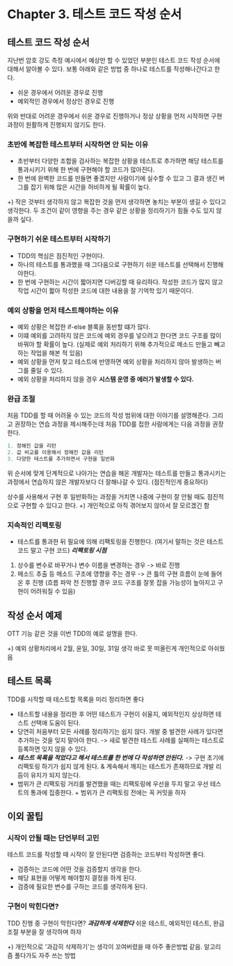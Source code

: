 # Chapter 3. 테스트 코드 작성 순서

## 테스트 코드 작성 순서

지난번 암호 강도 측정 예시에서 예상만 할 수 있었던 부분인 테스트 코드 작성 순서에 대해서 알아볼 수 있다.
보통 아래와 같은 방법 중 하나로 테스트를 작성해나간다고 한다.

- 쉬운 경우에서 어려운 경우로 진행
- 예외적인 경우에서 정상인 경우로 진행

위와 반대로 어려운 경우에서 쉬운 경우로 진행하거나 정상 상황을 먼저 시작하면 구현 과정이 원활하게 진행되지 않기도 한다.

### 초반에 복잡한 테스트부터 시작하면 안 되는 이유

- 초반부터 다양한 조합을 검사하는 복잡한 상황을 테스트로 추가하면 해당 테스트를 통과시키기 위해 한 번에 구현해야 할 코드가 많아진다.
- 한 번에 완벽한 코드를 만들면 좋겠지만 사람이기에 실수할 수 있고 그 결과 생긴 버그를 잡기 위해 많은 시간을 허비하게 될 확률이 높다.

+) 작은 것부터 생각하지 않고 복잡한 것을 먼저 생각하면 놓치는 부분이 생길 수 있다고 생각한다. 두 조건이 같이 영향을 주는 경우 같은 상황을 정리하기가 힘들 수도 있지 않을까 싶다.

### 구현하기 쉬운 테스트부터 시작하기

- TDD의 핵심은 점진적인 구현이다.
- 하나의 테스트를 통과했을 때 그다음으로 구현하기 쉬운 테스트를 선택해서 진행해야한다.
- 한 번에 구현하는 시간이 짧아지면 디버깅할 때 유리하다. 작성한 코드가 많지 않고 작업 시간이 짧아 작성한 코드에 대한 내용을 잘 기억학 있기 때문이다.

### 예외 상황을 먼저 테스트해야하는 이유

- 예외 상황은 복잡한 if-else 블록을 동반할 떄가 많다.
- 이떄 예외를 고려하지 않은 코드에 예외 경우를 넣으려고 한다면 코드 구조를 많이 바꿔야 할 확률이 높다. (실제로 예외 처리하기 위해 추가적으로 메소드 만들고 빼고 하는 작업을 해본 적 있음)
- 예외 상황을 먼저 찾고 테스트에 반영하면 예외 상황을 처리하지 않아 발생하는 버그를 줄일 수 있다.
- 예외 상황을 처리하지 않을 경우 **시스템 운영 중 에러가 발생할 수 있다.**

### 완급 조절

처음 TDD를 할 때 어려울 수 있는 코드의 작성 범위에 대한 이야기를 설명해준다. 그리고 권장하는 연습 과정을 제시해주는데 처음 TDD를 접한 사람에게는 다음 과정을 권장한다.

```pascal
1. 정해진 값을 리턴
2. 값 비교를 이용해서 정해진 값을 리턴
3. 다양한 테스트를 추가하면서 구현을 일반화
```

위 순서에 맞게 단계적으로 나아가는 연습을 해온 개발자는 테스트를 만들고 통과시키는 과정에서 연습하지 않은 개발자보다 더 잘해나갈 수 있다. (점진적인게 중요하다)

상수를 사용해서 구현 후 일반화하는 과정을 거치면 나중에 구현이 잘 안될 때도 점진적으로 구현할 수 있다고 한다.
+) 개인적으로 아직 겪어보지 않아서 잘 모르겠긴 함

### 지속적인 리팩토링

- 테스트를 통과한 뒤 필요에 의해 리팩토링을 진행한다. (여기서 말하는 것은 테스트코드 말고 구현 코드)
  **_리팩토링 시점_**

1. 상수를 변수로 바꾸거나 변수 이름을 변경하는 경우 -> 바로 진행
2. 메소드 추출 등 메소드 구조에 영향을 주는 경우 -> 큰 틀의 구현 흐름이 눈에 들어온 후 진행 (흐름 파악 전 진행할 경우 코드 구조를 잘못 잡을 가능성이 높아지고 구현이 어려워질 수 있음)

## 작성 순서 예제

OTT 기능 같은 것을 이번 TDD의 예로 설명을 한다.

+) 예외 상황처리에서 2월, 윤일, 30일, 31일 생각 바로 못 떠올린게 개인적으로 아쉬웠음

## 테스트 목록

TDD를 시작할 때 테스트할 목록을 미리 정리하면 좋다

- 테스트할 내용을 정리한 후 어떤 테스트가 구현이 쉬울지, 예외적인지 상상하면 테스트 선택애 도움이 된다.
- 당연히 처음부터 모든 사례를 정리하기는 쉽지 않다. 개발 중 발견한 사례가 있다면 추가하는 것을 잊지 말아야 한다. -> 새로 발견한 테스트 사례를 실패하는 테스트로 등록하면 잊지 않을 수 있다.
- **_테스트 목록을 적었다고 해서 테스트를 한 번에 다 작성하면 안된다._** -> 구현 초기에 리팩토링 하기가 쉽지 않게 된다. & 계속해서 깨지는 테스트가 존재하므로 개발 리듬이 유지가 되지 않는다.
- 범위가 큰 리팩토링 거리를 발견했을 때는 리팩토링에 우선을 두지 말고 우선 테스트의 통과에 집중한다. + 범위가 큰 리팩토링 전에는 꼭 커밋을 하자

## 이외 꿀팁

### 시작이 안될 때는 단언부터 고민

테스트 코드를 작성할 때 시작이 잘 안된다면 검증하는 코드부터 작성하면 좋다.

- 검증하는 코드에 어떤 것을 검증할지 생각을 한다.
- 해당 표현을 어떻게 해야할지 결정을 하게 된다.
- 검증에 필요한 변수를 구하는 코드를 생각하게 된다.

### 구현이 막힌다면?

TDD 진행 중 구현이 막힌다면? **_과감하게 삭제한다_**
쉬운 테스트, 예외적인 테스트, 완급 조절 부분을 잘 생각하며 하자

+) 개인적으로 '과감히 삭제하기'는 생각이 꼬여버렸을 때 아주 좋은방법 같음. 알고리즘 풀다가도 자주 쓰는 방법
